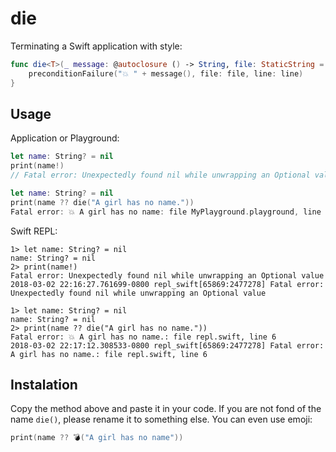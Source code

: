# die

Terminating a Swift application with style:

```swift
func die<T>(_ message: @autoclosure () -> String, file: StaticString = #file, line: UInt = #line) -> T {
    preconditionFailure("💥 " + message(), file: file, line: line)
}
```

## Usage

Application or Playground:

```swift
let name: String? = nil
print(name!)
// Fatal error: Unexpectedly found nil while unwrapping an Optional value
```

```swift
let name: String? = nil
print(name ?? die("A girl has no name."))
Fatal error: 💥 A girl has no name: file MyPlayground.playground, line 5
```

Swift REPL:

```
1> let name: String? = nil
name: String? = nil
2> print(name!)
Fatal error: Unexpectedly found nil while unwrapping an Optional value
2018-03-02 22:16:27.761699-0800 repl_swift[65869:2477278] Fatal error: Unexpectedly found nil while unwrapping an Optional value
```

```
1> let name: String? = nil
name: String? = nil
2> print(name ?? die("A girl has no name."))
Fatal error: 💥 A girl has no name.: file repl.swift, line 6
2018-03-02 22:17:12.308533-0800 repl_swift[65869:2477278] Fatal error: A girl has no name.: file repl.swift, line 6
```

## Instalation
Copy the method above and paste it in your code. If you are not fond of the name `die()`, please rename it to something else. You can even use emoji:

```swift
print(name ?? 💣("A girl has no name"))
```
